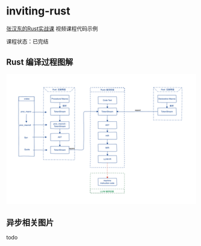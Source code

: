 # inviting-rust

[张汉东的Rust实战课](https://time.geekbang.org/course/intro/348) 视频课程代码示例

课程状态：已完结

## Rust 编译过程图解

![](./imgs/compile-process.png)

## 异步相关图片

todo
